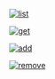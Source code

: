 
<a href="https://ibb.co/HD0gH8y"><img src="https://i.ibb.co/d0SK5Yv/list.jpg" alt="list" border="0" /></a>


<a href="https://ibb.co/kKyvVkR"><img src="https://i.ibb.co/dBcxs1d/get.jpg" alt="get" border="0" /></a>


<a href="https://ibb.co/hY5fp82"><img src="https://i.ibb.co/FHvVG78/add.jpg" alt="add" border="0" /></a>


<a href="https://ibb.co/X2NVHCV"><img src="https://i.ibb.co/cgMxqrx/remove.jpg" alt="remove" border="0" /></a>
